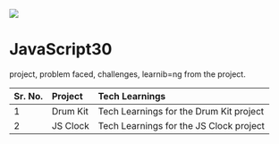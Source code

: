 ﻿![](https://javascript30.com/images/JS3-social-share.png)

# JavaScript30

project, problem faced, challenges, learnib=ng from the project. 

| Sr. No. | Project | Tech Learnings |
|:--|:---------|:------------------------------------------------|
| 1 | Drum Kit | Tech Learnings for the Drum Kit project |
| 2 | JS Clock | Tech Learnings for the JS Clock project |